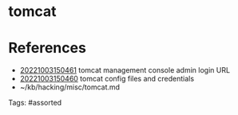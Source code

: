 # tomcat

# References
- [20221003150461](/zet/20221003150461/) tomcat management console admin login URL
- [20221003150460](/zet/20221003150460/) tomcat config files and credentials
- ~/kb/hacking/misc/tomcat.md

Tags:
    #assorted

